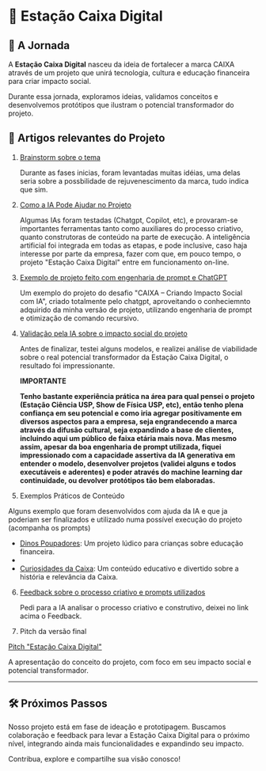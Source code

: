 # 🚀 Estação Caixa Digital

## 🌟 A Jornada

A **Estação Caixa Digital** nasceu da ideia de fortalecer a marca CAIXA através de um projeto que unirá tecnologia, cultura e educação financeira para criar impacto social. 

Durante essa jornada, exploramos ideias, validamos conceitos e desenvolvemos protótipos que ilustram o potencial transformador do projeto.

## 🔗 Artigos relevantes do Projeto

1. [Brainstorm sobre o tema](https://github.com/Andy-IA/Estacao-Caixa-Digital/blob/main/Brainstorm%20sobre%20o%20tema.md)  

   Durante as fases inicias, foram levantadas muitas idéias, uma delas seria sobre a possbilidade de rejuvenescimento da marca, tudo indica que sim.

2. [Como a IA Pode Ajudar no Projeto](https://github.com/Andy-IA/Estacao-Caixa-Digital/blob/main/Como%20a%20IA%20Pode%20Ajudar%20no%20Projeto.md)  

   Algumas IAs foram testadas (Chatgpt, Copilot, etc), e provaram-se importantes ferramentas tanto como auxiliares do processo criativo, quanto construtoras de conteúdo na parte de execução.
   A inteligência artificial foi integrada em todas as etapas, e pode inclusive, caso haja interesse por parte da empresa, fazer com que, em pouco tempo, o projeto "Estação Caixa Digital" entre em funcionamento on-line.

3. [Exemplo de projeto feito com engenharia de prompt e ChatGPT](https://github.com/Andy-IA/Estacao-Caixa-Digital/blob/main/Ex%20de%20projeto%20feito%20com%20engenharia%20de%20prompt%20e%20chatgpt.md)  

   Um exemplo do projeto do desafio "CAIXA – Criando Impacto Social com IA", criado totalmente pelo chatgpt, aproveitando o conheciemnto adquirido da minha versão de projeto, utilizando engenharia de prompt e otimização de comando recursivo. 

4. [Validação pela IA sobre o impacto social do projeto](https://github.com/Andy-IA/Estacao-Caixa-Digital/blob/main/Valida%C3%A7%C3%A3o%20por%20parta%20da%20IA%20sobre%20o%20projeto%20CAIXA%20%E2%80%93%20Criando%20Impacto%20Social%20com%20IA.md)  

    Antes de finalizar, testei alguns modelos, e realizei análise de viabilidade sobre o real potencial transformador da Estação Caixa Digital, o resultado foi impressionante.

   **IMPORTANTE**

   **Tenho bastante experiência prática na área para qual pensei o projeto (Estação Ciência USP, Show de Física USP, etc), então tenho plena confiança em seu potencial e como iria agregar positivamente em diversos aspectos para a empresa, seja engrandecendo a marca através da difusão cultural, seja expandindo a base de clientes, incluindo aqui um público de faixa etária mais nova. Mas mesmo assim, apesar da boa engenharia de prompt utilizada, fiquei impressionado com a capacidade assertiva da IA generativa em entender o modelo, desenvolver projetos (validei alguns e todos executáveis e aderentes) e poder através do machine learning dar continuidade, ou devolver protótipos tão bem elaboradas.**

5. Exemplos Práticos de Conteúdo

Alguns exemplo que foram desenvolvidos com ajuda da IA e que ja poderiam ser finalizados e utilizado numa possível execução do projeto (acompanha os prompts)

   - [Dinos Poupadores](https://github.com/Andy-IA/Estacao-Caixa-Digital/blob/main/Ex%20de%20Projeto%201%20%22Dinos%20Poupadores%22.md): Um projeto lúdico para crianças sobre educação financeira.
   -  
   - [Curiosidades da Caixa](https://github.com/Andy-IA/Estacao-Caixa-Digital/blob/main/Ex%20de%20Projeto%202%20%22Curiosidades%20da%20Caixa%22.md): Um conteúdo educativo e divertido sobre a história e relevância da Caixa.

6. [Feedback sobre o processo criativo e prompts utilizados](https://github.com/Andy-IA/Estacao-Caixa-Digital/blob/main/Feedback%20dado%20pela%20IA%20sobre%20processo%20criativo%20e%20prompts%20utilizados.md)  

    Pedi para a IA analisar o processo criativo e construtivo, deixei no link acima o Feedback.

7. Pitch da versão final

 [Pitch "Estação Caixa Digital"](https://github.com/Andy-IA/Estacao-Caixa-Digital/blob/main/Pitch%20%22Esta%C3%A7%C3%A3o%20Caixa%20Digital%22.md)  
  
   A apresentação do conceito do projeto, com foco em seu impacto social e potencial transformador.

---

## 🛠️ Próximos Passos

Nosso projeto está em fase de ideação e prototipagem. Buscamos colaboração e feedback para levar a Estação Caixa Digital para o próximo nível, integrando ainda mais funcionalidades e expandindo seu impacto.

Contribua, explore e compartilhe sua visão conosco!

